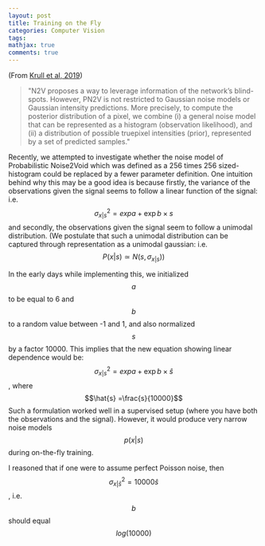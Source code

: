 ```yaml
---
layout: post
title: Training on the Fly 
categories: Computer Vision
tags:
mathjax: true
comments: true
---
```

 
(From [Krull et al, 2019](https://arxiv.org/pdf/1906.00651.pdf))
> "N2V proposes a way to leverage information of the network’s blind-spots. However, PN2V is not restricted to Gaussian noise models or Gaussian intensity predictions. More precisely, to compute the posterior distribution of a pixel, we combine (i) a general noise model that can be represented as a histogram (observation likelihood), and (ii) a distribution of possible truepixel intensities (prior), represented by a set of predicted samples."

Recently, we attempted to investigate whether the noise model of Probabilistic Noise2Void which was defined as a 256 times 256 sized-histogram could be replaced by a fewer parameter definition. One intuition behind why this may be a good idea is because firstly, the variance of the observations given the signal seems to follow a linear function of the signal:
i.e. $$ \sigma^{2}_{x|s} = exp{a} + \exp{b} \times s $$ 
and secondly, the observations given the signal seem to follow a unimodal distribution. (We postulate that such a unimodal distribution can be captured through representation as a unimodal gaussian: 
i.e. $$ P(x|s) \simeq N(s, \sigma_{x|s}))$$

In the early days while implementing this, we initialized $$a$$ to be equal to 6 and $$b$$ to  a random value between -1 and 1, and also normalized $$s$$ by a factor 10000. This implies that the new equation showing linear dependence would be:
$$ \sigma^{2}_{x|s} = exp{a} + \exp{b} \times \hat{s} $$, where $$\hat{s} =\frac{s}{10000}$$ 
Such a formulation worked well in a supervised setup (where you have both the observations and the signal). However, it would produce very narrow noise models $$p(x|s)$$ during on-the-fly training.

I reasoned that if one were to assume perfect Poisson noise, then $$\sigma^{2}_{x|\hat{s}} = 10000 \hat{s}$$, i.e. $$b$$ should equal $$log(10000)$$

 


